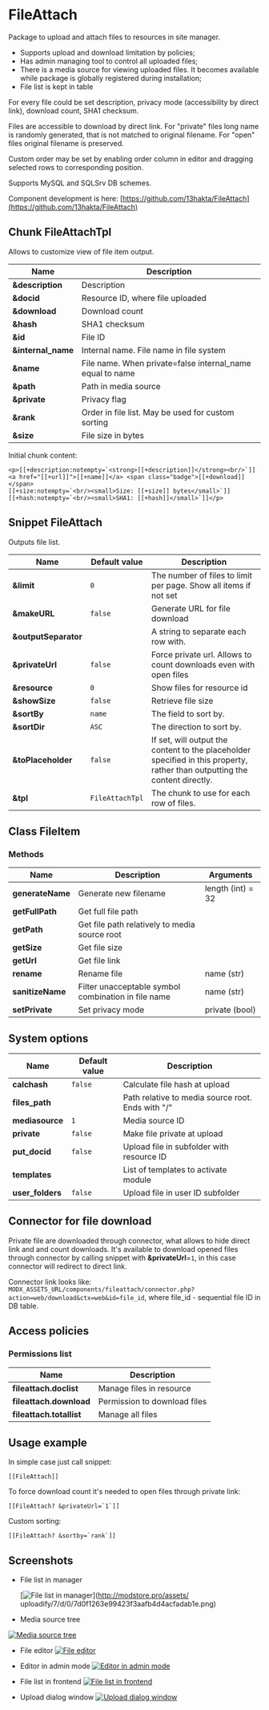 # FileAttach

Package to upload and attach files to resources in site manager.

- Supports upload and download limitation by policies;
- Has admin managing tool to control all uploaded files;
- There is a media source for viewing uploaded files. It becomes available while package is globally registered during installation;
- File list is kept in table

For every file could be set description, privacy mode (accessibility by direct link), download count, SHA1 checksum.

Files are accessible to download by direct link. For "private" files long name is randomly generated, that is not matched to original filename.
For "open" files original filename is preserved.

Custom order may be set by enabling order column in editor and dragging selected rows to corresponding position.

Supports MySQL and SQLSrv DB schemes.

Component development is here: [https://github.com/13hakta/FileAttach](https://github.com/13hakta/FileAttach)

## Chunk FileAttachTpl

Allows to customize view of file item output.

| Name               | Description                                               |
|--------------------|-----------------------------------------------------------|
| **&description**   | Description                                               |
| **&docid**         | Resource ID, where file uploaded                          |
| **&download**      | Download count                                            |
| **&hash**          | SHA1 checksum                                             |
| **&id**            | File ID                                                   |
| **&internal_name** | Internal name. File name in file system                   |
| **&name**          | File name. When private=false internal_name equal to name |
| **&path**          | Path in media source                                      |
| **&private**       | Privacy flag                                              |
| **&rank**          | Order in file list. May be used for custom sorting        |
| **&size**          | File size in bytes                                        |

Initial chunk content:

```modx
<p>[[+description:notempty=`<strong>[[+description]]</strong><br/>`]]
<a href="[[+url]]">[[+name]]</a> <span class="badge">[[+download]]</span>
[[+size:notempty=`<br/><small>Size: [[+size]] bytes</small>`]]
[[+hash:notempty=`<br/><small>SHA1: [[+hash]]</small>`]]</p>
```

## Snippet FileAttach

Outputs file list.

| Name                 | Default value   | Description                                                                                                                 |
|----------------------|-----------------|-----------------------------------------------------------------------------------------------------------------------------|
| **&limit**           | `0`             | The number of files to limit per page. Show all items if not set                                                            |
| **&makeURL**         | `false`         | Generate URL for file download                                                                                              |
| **&outputSeparator** |                 | A string to separate each row with.                                                                                         |
| **&privateUrl**      | `false`         | Force private url. Allows to count downloads even with open files                                                           |
| **&resource**        | `0`             | Show files for resource id                                                                                                  |
| **&showSize**        | `false`         | Retrieve file size                                                                                                          |
| **&sortBy**          | `name`          | The field to sort by.                                                                                                       |
| **&sortDir**         | `ASC`           | The direction to sort by.                                                                                                   |
| **&toPlaceholder**   | `false`         | If set, will output the content to the placeholder specified in this property, rather than outputting the content directly. |
| **&tpl**             | `FileAttachTpl` | The chunk to use for each row of files.                                                                                     |

## Class FileItem

### Methods

| Name             | Description                                         | Arguments         |
|------------------|-----------------------------------------------------|-------------------|
| **generateName** | Generate new filename                               | length (int) = 32 |
| **getFullPath**  | Get full file path                                  |                   |
| **getPath**      | Get file path relatively to media source root       |                   |
| **getSize**      | Get file size                                       |                   |
| **getUrl**       | Get file link                                       |                   |
| **rename**       | Rename file                                         | name (str)        |
| **sanitizeName** | Filter unacceptable symbol combination in file name | name (str)        |
| **setPrivate**   | Set privacy mode                                    | private (bool)    |

## System options

| Name             | Default value | Description                                       |
|------------------|---------------|---------------------------------------------------|
| **calchash**     | `false`         | Calculate file hash at upload                     |
| **files_path**   |               | Path relative to media source root. Ends with "/" |
| **mediasource**  | `1`             | Media source ID                                   |
| **private**      | `false`         | Make file private at upload                       |
| **put_docid**    | `false`         | Upload file in subfolder with resource ID         |
| **templates**    |               | List of templates to activate module              |
| **user_folders** | `false`         | Upload file in user ID subfolder                  |

## Connector for file download

Private file are downloaded through connector, what allows to hide direct link and and count downloads.
It's available to download opened files through connector by calling snippet with **&privateUrl**=`1`, in this case connector will redirect to direct link.

Connector link looks like: `MODX_ASSETS_URL/components/fileattach/connector.php?action=web/download&ctx=web&id=file_id`,
where file_id - sequential file ID in DB table.

## Access policies

### Permissions list

| Name                     | Description                  |
|--------------------------|------------------------------|
| **fileattach.doclist**   | Manage files in resource     |
| **fileattach.download**  | Permission to download files |
| **fileattach.totallist** | Manage all files             |

## Usage example

In simple case just call snippet:

```modx
[[FileAttach]]
```

To force download count it's needed to open files through private link:

```modx
[[FileAttach? &privateUrl=`1`]]
```

Custom sorting:

```modx
[[FileAttach? &sortby=`rank`]]
```

## Screenshots

- File list in manager

  [![File list in manager](http://modstore.pro/assets/uploadify/7/d/0/7d0f1263e99423f3aafb4d4acfadab1es.jpg)](http://modstore.pro/assets/ uploadify/7/d/0/7d0f1263e99423f3aafb4d4acfadab1e.png)

- Media source tree

[![Media source tree](http://modstore.pro/assets/uploadify/7/e/c/7ec6d5cfd2eda4b6beecacbb9dccf137s.jpg)](http://modstore.pro/assets/uploadify/7/e/c/7ec6d5cfd2eda4b6beecacbb9dccf137.jpg)

- File editor
  [![File editor](http://modstore.pro/assets/uploadify/a/7/3/a73f632567a372e4798d4e8a46e6ed66s.jpg)](http://modstore.pro/assets/uploadify/a/7/3/a73f632567a372e4798d4e8a46e6ed66.jpg)

- Editor in admin mode
  [![Editor in admin mode](http://modstore.pro/assets/uploadify/1/1/e/11e65bc91ab8d98697fa7131d1ef0dces.jpg)](http://modstore.pro/assets/uploadify/1/1/e/11e65bc91ab8d98697fa7131d1ef0dce.jpg)

- File list in frontend
  [![File list in frontend](http://modstore.pro/assets/uploadify/7/d/0/7d0f1263e99423f3aafb4d4acfadab1es.jpg)](http://modstore.pro/assets/uploadify/7/d/0/7d0f1263e99423f3aafb4d4acfadab1e.png)

- Upload dialog window
  [![Upload dialog window](http://modstore.pro/assets/uploadify/d/8/e/d8e762da9506a5a6b17bf895e7b9b512s.jpg)](http://modstore.pro/assets/uploadify/d/8/e/d8e762da9506a5a6b17bf895e7b9b512.png)
